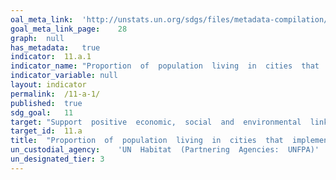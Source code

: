 ```yaml
---
oal_meta_link:	'http://unstats.un.org/sdgs/files/metadata-compilation/Metadata-Goal-11.pdf'
goal_meta_link_page:	28
graph:	null
has_metadata:	true
indicator:	11.a.1
indicator_name:	"Proportion  of  population  living  in  cities  that  implement  urban  and  regional  development  plans  integrating  population  projections  and  resource  needs,  by  size  of  city"
indicator_variable:	null
layout:	indicator
permalink:	/11-a-1/
published:	true  
sdg_goal:	11
target:	"Support  positive  economic,  social  and  environmental  links  between  urban,  peri-urban  and  rural  areas  by  strengthening  national  and  regional  development  planning."
target_id:	11.a
title:	"Proportion  of  population  living  in  cities  that  implement  urban  and  regional  development  plans  integrating  population  projections  and  resource  needs,  by  size  of  city"
un_custodial_agency:	'UN  Habitat  (Partnering  Agencies:  UNFPA)'
un_designated_tier:	3
---
```

